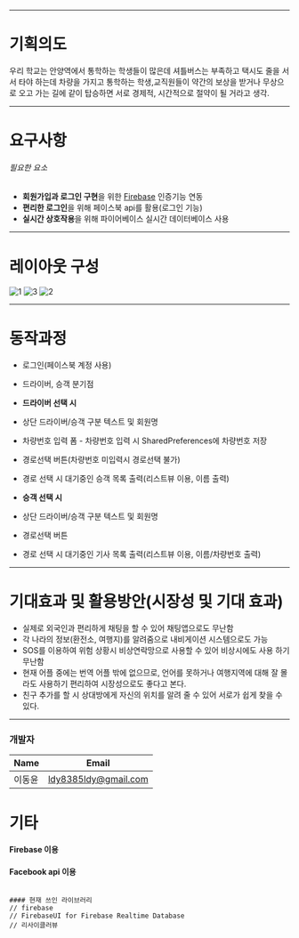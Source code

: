 ---

# 기획의도
우리 학교는 안양역에서 통학하는 학생들이 많은데 셔틀버스는 부족하고 택시도 줄을 서서 타야 하는데 차량을 가지고 통학하는 학생,교직원들이 약간의 보상을 받거나 무상으로 오고 가는 길에 같이 탑승하면 서로 경제적, 시간적으로 절약이 될 거라고 생각.
***
 
# 요구사항
###### 필요한 요소 

* **회원가입과 로그인 구현**을 위한 [Firebase](https://firebase.google.com/) 인증기능 연동
* **편리한 로그인**을 위해 페이스북 api를 활용(로그인 기능)
* **실시간 상호작용**을 위해 파이어베이스 실시간 데이터베이스 사용
***

# 레이아웃 구성
![1](https://user-images.githubusercontent.com/38491289/54652641-db1e8280-4afa-11e9-992b-6f14247704a6.png) 
![3](https://user-images.githubusercontent.com/38491289/54652649-dfe33680-4afa-11e9-9d57-46434aed5038.png)
![2](https://user-images.githubusercontent.com/38491289/54652646-dd80dc80-4afa-11e9-9311-58ea0a04ce40.png) 
***

# 동작과정
* 로그인(페이스북 계정 사용)
* 드라이버, 승객 분기점
* **드라이버 선택 시**
* 상단 드라이버/승객 구분 텍스트 및 회원명
* 차량번호 입력 폼 - 차량번호 입력 시 SharedPreferences에 차량번호 저장
* 경로선택 버튼(차량번호 미입력시 경로선택 불가)
* 경로 선택 시 대기중인 승객 목록 출력(리스트뷰 이용, 이름 출력)

* **승객 선택 시**
* 상단 드라이버/승객 구분 텍스트 및 회원명
* 경로선택 버튼
* 경로 선택 시 대기중인 기사 목록 출력(리스트뷰 이용, 이름/차량번호 출력)
***

# 기대효과 및 활용방안(시장성 및 기대 효과)
* 실제로 외국인과 편리하게 채팅을 할 수 있어 채팅앱으로도 무난함
* 각 나라의 정보(환전소, 여행지)를 알려줌으로 내비게이션 시스템으로도 가능
* SOS를 이용하여 위험 상황시 비상연락망으로 사용할 수 있어 비상시에도 사용	하기 무난함
* 현재 어플 중에는 번역 어플 밖에 없으므로, 언어를 못하거나 여행지역에 대해 잘 몰라도 사용하기 편리하여 시장성으로도 좋다고 본다.
* 친구 추가를 할 시 상대방에게 자신의 위치를 알려 줄 수 있어 서로가 쉽게 찾을 수 있다.
***
### 개발자
| Name | Email |
| - | - |
| 이동윤| ldy8385ldy@gmail.com |

# 기타
#### Firebase 이용
#### Facebook api 이용

```

#### 현재 쓰인 라이브러리
// firebase
// FirebaseUI for Firebase Realtime Database
// 리사이클러뷰

